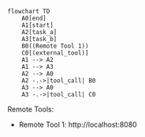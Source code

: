 ```mermaid
flowchart TD
    A0[end]
    A1[start]
    A2[task_a]
    A3[task_b]
    B0((Remote Tool 1))
    C0[(external_tool)]
    A1 --> A2
    A1 --> A3
    A2 --> A0
    A2 -.->|tool_call| B0
    A3 --> A0
    A3 -.->|tool_call| C0
```
Remote Tools:
- Remote Tool 1: http://localhost:8080
